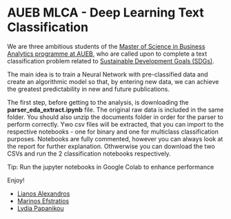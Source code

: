 # AUEB MLCA - Deep Learning Text Classification

We are three ambitious students of the [Master of Science in Business Analytics programme at AUEB](http://analytics.aueb.gr/), who are called upon to complete a text classification problem related to [Sustainable Development Goals (SDGs)](https://sdgs.un.org/goals). 

The main idea is to train a Neural Network with pre-classified data and create an algorithmic model so that, by entering new data, we can achieve the greatest predictability in new and future publications.

The first step, before getting to the analysis, is downloading the **parser_eda_extract.ipynb** file. The original raw data is included in the same folder. You should also unzip the documents folder in order for the parser to perform correctly. Ywo csv files will be extracted, that you can import to the respective notebooks - one for binary and one for multiclass classification purposes. Notebooks are fully commented, however you can always look at the report for further explanation. Othwerwise you can download the two CSVs and run the 2 classification notebooks respectively.

Tip: Run the jupyter notebooks in Google Colab to enhance performance

Enjoy! 

- [Lianos Alexandros](https://www.linkedin.com/in/alexandros-lianos-679850150/)
- [Marinos Efstratios](https://www.linkedin.com/in/efstratiosmarinos/)
- [Lydia Papanikou](https://www.linkedin.com/in/lydia-papanikou-59500067/)

